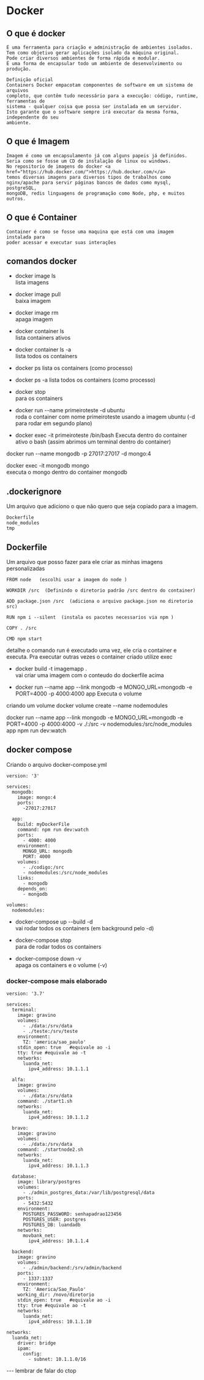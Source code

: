 # Docker

## O que é docker
```
É uma ferramenta para criação e administração de ambientes isolados.
Tem como objetivo gerar aplicações isolado da máquina original.
Pode criar diversos ambientes de forma rápida e modular.
É uma forma de encapsular todo um ambiente de desenvolvimento ou produção.

Definição oficial
Containers Docker empacotam componentes de software em um sistema de arquivos
completo, que contêm tudo necessário para a execução: código, runtime, ferramentas de
sistema - qualquer coisa que possa ser instalada em um servidor.
Isto garante que o software sempre irá executar da mesma forma, independente do seu
ambiente.
```

## O que é Imagem
```
Imagem é como um encapsulamento já com alguns papeis já definidos.
Seria como se fosse um CD de instalação de linux ou windows.
No repositorio de imagens do docker <a href="https://hub.docker.com/">https://hub.docker.com/</a>
temos diversas imagens para diversos tipos de trabalhos como 
nginx/apache para servir páginas bancos de dados como mysql, postgreSQL, 
mongoDB, redis linguagens de programação como Node, php, e muitos outros.
```

## O que é Container
```
Container é como se fosse uma maquina que está com uma imagem instalada para 
poder acessar e executar suas interações
```

## comandos docker

- docker image ls  
lista imagens

- docker image pull <imagem>  
baixa imagem

- docker image rm <imagem>  
apaga imagem

- docker container ls  
lista containers ativos

- docker container ls -a   
lista todos os containers

- docker ps
lista os containers (como processo)

- docker ps -a 
lista todos os containers (como processo)

- docker stop   
para os containers

- docker run --name primeiroteste -d ubuntu  
roda o container com nome primeiroteste usando a imagem ubuntu  (-d para rodar em segundo plano)

- docker exec -it primeiroteste /bin/bash
Executa dentro do container ativo o bash  (assim abrimos um terminal dentro do container)


docker run --name mongodb -p 27017:27017  -d mongo:4

docker exec -it mongodb mongo   
executa o mongo dentro do container mongodb


## .dockerignore
Um arquivo que adiciono o que não quero que seja copiado para a imagem.

```
Dockerfile
node_modules
tmp
```

## Dockerfile
Um arquivo que posso fazer para ele criar as minhas imagens personalizadas
```
FROM node   (escolhi usar a imagem do node )

WORKDIR /src  (Definindo o diretorio padrão /src dentro do container)

ADD package.json /src  (adiciona o arquivo package.json no diretorio src)

RUN npm i --silent  (instala os pacotes necessarios via npm )

COPY . /src

CMD npm start
```

detalhe o comando run é executado uma vez, ele cria o container e executa.
Pra executar outras vezes o container criado utilize exec

- docker build -t imagemapp  .  
vai criar uma imagem com o conteudo do dockerfile acima

- docker run --name app --link mongodb -e MONGO_URL=mongodb -e PORT=4000 -p 4000:4000 app
Executa o volume

criando um volume
docker volume create --name nodemodules

docker run --name app --link mongodb -e MONGO_URL=mongodb -e PORT=4000 -p 4000:4000 -v ./:/src -v nodemodules:/src/node_modules app npm run dev:watch

## docker compose

Criando o arquivo docker-compose.yml
```
version: '3'

services:
  mongodb:
    image: mongo:4
    ports:
      -27017:27017
     
  app:
    build: myDockerFile
    command: npm run dev:watch
    ports: 
      - 4000: 4000
    environment:
      MONGO_URL: mongodb
      PORT: 4000
    volumes:
      - ./codigo:/src
      - nodemodules:/src/node_modules
    links:
      - mongodb
    depends_on:
      - mongodb

volumes:
  nodemodules: 

```
- docker-compose up --build -d   
vai rodar todos os containers (em background pelo -d)

- docker-compose stop   
para de rodar todos os containers

- docker-compose down -v   
apaga os containers e o volume (-v)


### docker-compose mais elaborado
```
version: '3.7'

services:
  terminal:
    image: gravino
    volumes:
      - ./data:/srv/data
      - ./teste:/srv/teste
    environment: 
      TZ: 'america/sao_paulo'
    stdin_open: true   #equivale ao -i
    tty: true #equivale ao -t 
    networks:
      luanda_net:
        ipv4_address: 10.1.1.1
  
  alfa:
    image: gravino
    volumes:
      - ./data:/srv/data
    command: ./start1.sh
    networks:
      luanda_net:
        ipv4_address: 10.1.1.2

  bravo:
    image: gravino
    volumes:
      - ./data:/srv/data
    command: ./startnode2.sh
    networks:
      luanda_net:
        ipv4_address: 10.1.1.3

  database:
    image: library/postgres
    volumes:
      - ./admin_postgres_data:/var/lib/postgresql/data
    ports:
      - 5432:5432
    environment:
      POSTGRES_PASSWORD: senhapadrao123456
      POSTGRES_USER: postgres
      POSTGRES_DB: luandadb
    networks:
      movbank_net:
        ipv4_address: 10.1.1.4

  backend:
    image: gravino
    volumes:
      - ./admin/backend:/srv/admin/backend
    ports: 
      - 1337:1337
    environment: 
      TZ: 'America/Sao_Paulo'
    working_dir: /novo/diretorio
    stdin_open: true   #equivale ao -i
    tty: true #equivale ao -t 
    networks:
      luanda_net:
        ipv4_address: 10.1.1.10

networks:
  luanda_net:
    driver: bridge
    ipam:
      config:
        - subnet: 10.1.1.0/16
```




--- lembrar de falar do ctop